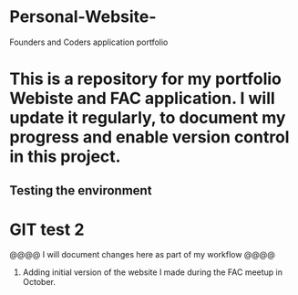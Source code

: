 # Personal-Website-
Founders and Coders application portfolio

# This is a repository for my portfolio Webiste and FAC application. I will update it regularly, to document my progress and enable version control in this project. 

## Testing the environment 

# GIT test 2

@@@@ I will  document changes here as part of my workflow @@@@

01. Adding initial version of the website I made during the FAC meetup in October.